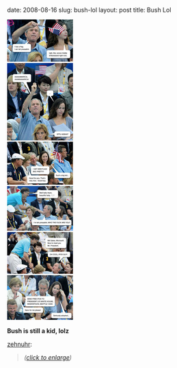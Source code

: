 date: 2008-08-16
slug: bush-lol
layout: post
title: Bush Lol


<a href="http://img228.imageshack.us/img228/4827/e4b1cbd5bushaaptt3.jpg"><img src="/static/tumblr_files/ncOMJWSqKcn2s23t8UIaylSA_500.jpg"/></a><br/><p><b>Bush is still a kid, lolz</b></p>

<p><a href="http://www.sebastianwaters.com/post/45957665/i-am-teh-presadint" target="_blank">zehnuhr</a>:</p>

<blockquote><i>(<a href="http://img228.imageshack.us/img228/4827/e4b1cbd5bushaaptt3.jpg" target="_blank">click to enlarge</a>)</i></blockquote>
